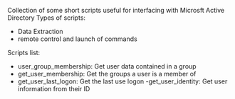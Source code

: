 Collection of some short scripts useful for interfacing with Microsft Active Directory
Types of scripts:
- Data Extraction
- remote control and launch of commands



Scripts list:
- user_group_membership: Get user data contained in a group
- get_user_membership: Get the groups a user is a member of
- get_user_last_logon: Get the last use logon
-get_user_identity: Get user information from their ID 

